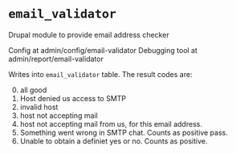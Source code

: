 `email_validator`
================

Drupal module to provide email address checker

Config at admin/config/email-validator
Debugging tool at admin/report/email-validator

Writes into `email_validator` table. The result codes are:

0. all good
1. Host denied us access to SMTP
2. invalid host
3. host not accepting mail
4. host not accepting mail from us, for this email address.
5. Something went wrong in SMTP chat. Counts as positive pass.
6. Unable to obtain a definiet yes or no. Counts as positive.
